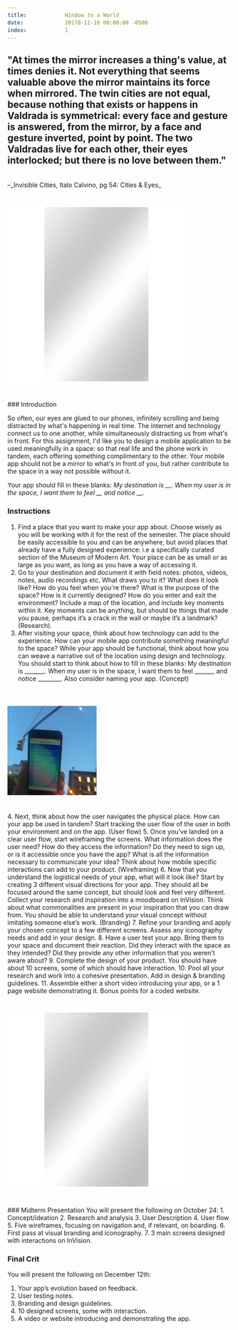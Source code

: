 ```yaml
---
title:            Window to a World
date:             20178-11-16 00:00:00 -0500
index:            1
---
```



## "At times the mirror increases a thing's value, at times denies it. Not everything that seems valuable above the mirror maintains its force when mirrored. The twin cities are not equal, because nothing that exists or happens in Valdrada is symmetrical: every face and gesture is answered, from the mirror, by a face and gesture inverted, point by point. The two Valdradas live for each other, their eyes interlocked; but there is no love between them."
<br>
–_Invisible Cities, Italo Calvino, pg 54: Cities & Eyes_
<br><br>

#### ![Mirror Mirror](../assets/imgs/mirror.png)
<br>
### Introduction

So often, our eyes are glued to our phones, infinitely scrolling and being distracted by what's happening in real time. The internet and technology connect us to one another, while simultaneously distracting us from what's in front. For this assignment, I'd like you to design a mobile application to be used meaningfully in a space: so that real life and the phone work in tandem, each offering something complimentary to the other. Your mobile app should not be a mirror to what's in front of you, but rather contribute to the space in a way not possible without it.

Your app should fill in these blanks: *My destination is __. When my user is in the space, I want them to feel __ and notice __.*

### Instructions

1. Find a place that you want to make your app about. Choose wisely as you will be working with it for the rest of the semester. The place should be easily accessible to you and can be anywhere, but avoid places that already have a fully designed experience: i.e a specifically curated section of the Museum of Modern Art. Your place can be as small or as large as you want, as long as you have a way of accessing it.
2. Go to your destination and document it with field notes: photos, videos, notes, audio recordings etc. What draws you to it? What does it look like? How do you feel when you're there? What is the purpose of the space? How is it currently designed? How do you enter and exit the environment? Include a map of the location, and include key moments within it. Key moments can be anything, but should be things that made you pause, perhaps it’s a crack in the wall or maybe it’s a landmark? (Research).
3. After visiting your space, think about how technology can add to the experience. How can your mobile app contribute something meaningful to the space? While your app should be functional, think about how you can weave a narrative out of the location using design and technology. You should start to think about how to fill in these blanks: My destination is _______. When my user is in the space, I want them to feel _______ and notice ________. Also consider naming your app. (Concept)
<br><br><br>
#### ![Moon and Iphone](../assets/imgs/moon-phone.jpg)
<br>
4. Next, think about how the user navigates the physical place. How can your app be used in tandem? Start tracking the user flow of the user in both your environment and on the app. (User flow)
5. Once you’ve landed on a clear user flow, start wireframing the screens. What information does the user need? How do they access the information? Do they need to sign up, or is it accessible once you have the app? What is all the information necessary to communicate your idea? Think about how mobile specific interactions can add to your product. (Wireframing)
6. Now that you understand the logistical needs of your app, what will it look like? Start by creating 3 different visual directions for your app. They should all be focused around the same concept, but should look and feel very different. Collect your research and inspiration into a moodboard on InVision. Think about what commonalities are present in your inspiration that you can draw from. You should be able to understand your visual concept without imitating someone else’s work. (Branding)
7. Refine your branding and apply your chosen concept to a few different screens. Assess any iconography needs and add in your design.
8. Have a user test your app. Bring them to your space and document their reaction. Did they interact with the space as they intended? Did they provide any other information that you weren’t aware about?
9. Complete the design of your product. You should have about 10 screens, some of which should have interaction.
10. Pool all your research and work into a cohesive presentation. Add in design & branding guidelines.
11. Assemble either a short video introducing your app, or a 1 page website demonstrating it. Bonus points for a coded website.
<br><br>

#### ![Mirror Mirror](../assets/imgs/mirror.png)
<br>
### Midterm Presentation
You will present the following on October 24:
1. Concept/ideation
2. Research and analysis
3. User Description
4. User flow
5. Five wireframes, focusing on navigation and, if relevant, on boarding.
6. First pass at visual branding and iconography.
7. 3 main screens designed with interactions on InVision.

### Final Crit
You will present the following on December 12th:
1. Your app&rsquo;s evolution based on feedback.
2. User testing notes.
3. Branding and design guidelines.
4. 10 designed screens, some with interaction.
5. A video or website introducing and demonstrating the app.
